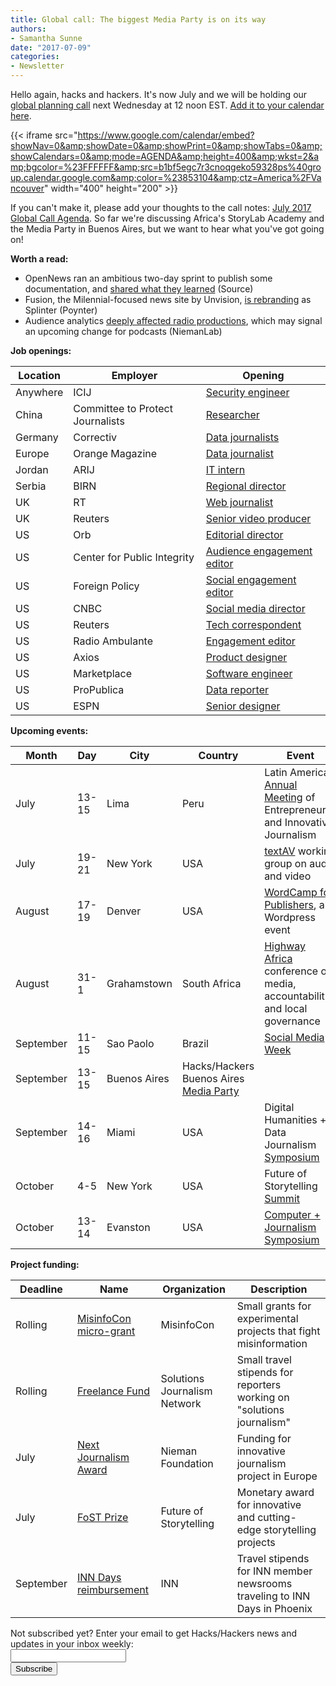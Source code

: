 ```yaml
---
title: Global call: The biggest Media Party is on its way
authors:
- Samantha Sunne
date: "2017-07-09"
categories:
- Newsletter
---
```


Hello again, hacks and hackers. It's now July and we will be holding our [global planning call](https://hackshackers.com/resources/global-open-call/) next Wednesday at 12 noon EST. [Add it to your calendar here](https://calendar.google.com/calendar/render?eid=YnJxMTdmZXJrN3ZyY2pvNnBqcWNlZDdja3NfMjAxNzA3MDVUMTUwMDAwWiBiMWJmNWVnYzdyM2Nub3FnZWtvNTkzMjhwc0Bn&ctz=America/Vancouver&sf=true&output=xml#eventpage_6).

{{< iframe src="https://www.google.com/calendar/embed?showNav=0&amp;showDate=0&amp;showPrint=0&amp;showTabs=0&amp;showCalendars=0&amp;mode=AGENDA&amp;height=400&amp;wkst=2&amp;bgcolor=%23FFFFFF&amp;src=b1bf5egc7r3cnoqgeko59328ps%40group.calendar.google.com&amp;color=%23853104&amp;ctz=America%2FVancouver" width="400" height="200" >}}

If you can't make it, please add your thoughts to the call notes: [July 2017 Global Call Agenda](https://docs.google.com/document/d/1SoooVfslJhzJExAObzi3czJcjgc2snzHzruqus9PXnc/edit#heading=h.3g4wfg3jc842). So far we're discussing Africa's StoryLab Academy and the Media Party in Buenos Aires, but we want to hear what you've got going on!

**Worth a read:**

* OpenNews ran an ambitious two-day sprint to publish some documentation, and [shared what they learned](https://source.opennews.org/articles/no-humans-were-harmed-making-doc-sprint/) (Source)
* Fusion, the Milennial-focused news site by Unvision, [is rebranding](http://www.businessinsider.com/fusion-rebrand-name-splinter-2017-7) as Splinter (Poynter)
* Audience analytics [deeply affected radio productions](http://www.niemanlab.org/2017/07/heres-what-happened-the-last-time-audio-producers-got-better-data/), which may signal an upcoming change for podcasts (NiemanLab)

**Job openings:**

| Location | Employer | Opening |
| ------ | -------- | ----------- |
Anywhere | ICIJ | [Security engineer](https://www.icij.org/blog/2017/07/work-icij-now-hiring-network-and-security-engineer?utm_content=buffer8c79a&utm_medium=social&utm_source=twitter.com&utm_campaign=buffer)
China | Committee to Protect Journalists | [Researcher](http://ijnet.org/en/opportunities/committee-protect-journalists-seeks-researcher-us-china)
Germany | Correctiv | [Data journalists](https://correctiv.org/nerds/blog/2017/07/03/data-web-development-jobs/)
Europe | Orange Magazine | [Data journalist](https://hackpack.press/feed/snap/3412)
Jordan | ARIJ | [IT intern](http://en.arij.net/2017/07/04/itintern/)
Serbia | BIRN | [Regional director](https://www.journalism.co.uk/media-jobs/regional-network-director/s75/a706749/)
UK | RT | [Web journalist](https://www.journalism.co.uk/media-jobs/web-journalist/s75/a706705/)
UK | Reuters | [Senior video producer](https://www.journalism.co.uk/media-jobs/senior-producer/s75/a706801/)
US | Orb | [Editorial director](http://careers.journalists.org/jobs/10028141)
US | Center for Public Integrity | [Audience engagement editor](http://careers.journalists.org/jobs/10053880/audience-engagement-editor)
US | Foreign Policy | [Social engagement editor](http://careers.journalists.org/jobs/10033872/social-engagement-editor)
US | CNBC | [Social media director](http://talkingbiznews.com/biz-news-help-wanted/cnbc-com-seeks-social-media-director/)
US | Reuters | [Tech correspondent](http://www.gorkanajobs.co.uk//job/72497/technology-correspondent-reuters-level-1-journalist-ca/)
US | Radio Ambulante | [Engagement editor](http://ijnet.org/en/opportunities/radio-ambulante-seeks-engagement-editor-us)
US | Axios | [Product designer](https://boards.greenhouse.io/axios/jobs/649586#.WV6QTdPyuV4)
US | Marketplace | [Software engineer](https://americanpublicmedia.applicantpro.com/jobs/558721.html)
US | ProPublica | [Data reporter](https://www.propublica.org/atpropublica/item/propublica-is-hiring-a-data-reporter)
US | ESPN | [Senior designer](https://jobs.espncareers.com/job/new-york/part-time-senior-designer-fivethirtyeight/5216/4155356)

**Upcoming events:**

| Month | Day | City | Country | Event |
| ----- | --- | ---- | ------- | ----- |
July | 13-15 | Lima | Peru | Latin American [Annual Meeting](http://www.fnpi.org/es/fnpi/actividad/el-otro-encuentro-latinoamericano-anual-de-periodismo-emprendedor-e-innovador) of Entrepreneurial and Innovative Journalism
July | 19-21| New York | USA | [textAV](http://textAV.tech) working group on audio and video
August | 17-19 | Denver | USA | [WordCamp for Publishers](https://2017-denver.journalist.wordcamp.org/), a Wordpress event
August | 31-1 | Grahamstown | South Africa | [Highway Africa](http://highwayafrica.ru.ac.za/) conference on media, accountability and local governance
September | 11-15 | Sao Paolo | Brazil | [Social Media Week](http://ijnet.org/en/opportunities/social-media-week-opens-registration-worldwide)
September | 13-15 | Buenos Aires | Hacks/Hackers Buenos Aires [Media Party](http://mediaparty.info/)
September | 14-16 | Miami | USA | Digital Humanities + Data Journalism [Symposium](http://dhdjmiami.com/)
October | 4-5 | New York | USA | Future of Storytelling [Summit](https://futureofstorytelling.org/summit)
October | 13-14 | Evanston | USA | [Computer + Journalism Symposium](http://cj2017.northwestern.edu/)

**Project funding:**

| Deadline | Name | Organization | Description |
| -------- | ---- | ------------ | ----- |
Rolling | [MisinfoCon micro-grant](https://docs.google.com/forms/d/e/1FAIpQLScyX13mJU0DLUaoAFijjClCOUbzKrdqfFR2gMwv0eXVKJYXyQ/viewform?c=0&w=1) | MisinfoCon | Small grants for experimental projects that fight misinformation
Rolling | [Freelance Fund](http://solutionsjournalism.org/now-offering-travel-funds-freelancers/) | Solutions Journalism Network | Small travel stipends for reporters working on "solutions journalism"
July | [Next Journalism Award](http://www.nextjournalism.eu/en/) | Nieman Foundation | Funding for innovative journalism project in Europe
July | [FoST Prize](https://futureofstorytelling.org/story/2017-fost-prize-submissions-are-open) | Future of Storytelling | Monetary award for innovative and cutting-edge storytelling projects
September | [INN Days reimbursement](https://form.jotform.com/60836014737961) | INN | Travel stipends for INN member newsrooms traveling to INN Days in Phoenix

<div id="mc_embed_signup"><form id="mc-embedded-subscribe-form" class="validate" action="//hackshackers.us1.list-manage.com/subscribe/post?u=c56f2e53d5ed6ef87f8aaa75c&amp;id=fb2bc6f10b" method="post" name="mc-embedded-subscribe-form" novalidate="" target="_blank">

<div id="mc_embed_signup_scroll">

<div class="mc-field-group"><label for="mce-EMAIL">Not subscribed yet? Enter your email to get Hacks/Hackers news and updates in your inbox weekly:  </label></div>

<div class="mc-field-group"><input id="mce-EMAIL" class="required email" name="EMAIL" type="email" value="" /></div>

<!-- real people should not fill this in and expect good things - do not remove this or risk form bot signups-->

<div style="position: absolute; left: -5000px;"><input tabindex="-1" name="b_c56f2e53d5ed6ef87f8aaa75c_fb2bc6f10b" type="text" value="" /></div>

<div class="clear"><input id="mc-embedded-subscribe" class="button" name="subscribe" type="submit" value="Subscribe" /></div>

</div>

</form></div>

<!--End mc_embed_signup-->

<meta name="twitter:card" content="summary">

<meta name="twitter:image:src" content="https://hackshackers.com/content-images/about/hackshackers_logomark.png">

